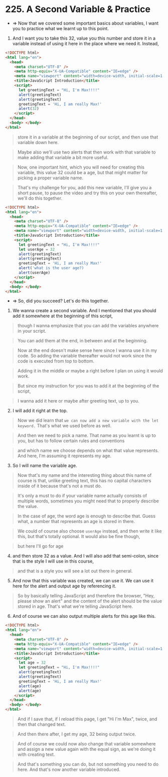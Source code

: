 # 225. A Second Variable & Practice

- => Now that we covered some important basics about variables, I want you to practice what we learnt up to this point.

1. And I want you to take this 32, value you this number and store it in a variable instead of using it here in the place where we need it. Instead,

```html
<!DOCTYPE html>
<html lang="en">
  <head>
    <meta charset="UTF-8" />
    <meta http-equiv="X-UA-Compatible" content="IE=edge" />
    <meta name="viewport" content="width=device-width, initial-scale=1.0" />
    <title>JavaScript Introduction</title>
    <script>
      let greetingText = "Hi, I'm Max!!!!"
      alert(greetingText)
      alert(greetingText)
      greetingText = 'Hi, I am really Max!'
      alert(32)
    </script>
  </head>
  <body> </body>
</html>
```

> store it in a variable at the beginning of our script, and then use that variable down here.

> Maybe also we'll use two alerts that then work with that variable to make adding that variable a bit more useful.

> Now, one important hint, which you will need for creating this variable, this value 32 could be a age, but that might matter for picking a proper variable name.

> That's my challenge for you, add this new variable, I'll give you a short pause, to pause the video and try this on your own thereafter, we'll do this together.

```html
<!DOCTYPE html>
<html lang="en">
  <head>
    <meta charset="UTF-8" />
    <meta http-equiv="X-UA-Compatible" content="IE=edge" />
    <meta name="viewport" content="width=device-width, initial-scale=1.0" />
    <title>JavaScript Introduction</title>
    <script>
      let greetingText = "Hi, I'm Max!!!!"
      let userAge = 32
      alert(greetingText)
      alert(greetingText)
      greetingText = 'Hi, I am really Max!'
      alert('what is the user age?)
      alert(userAge)
    </script>
  </head>
  <body> </body>
</html>
```

- => So, did you succeed? Let's do this together.

1. We wanna create a second variable. And I mentioned that you should add it somewhere at the beginning of this script,

> though I wanna emphasize that you can add the variables anywhere in your script.

> You can add them at the end, in between and at the beginning.

> Now at the end doesn't make sense here since I wanna use it in my code. So adding the variable thereafter would not work since the code is executed from top to bottom.

> Adding it in the middle or maybe a right before I plan on using it would work.

> But since my instruction for you was to add it at the beginning of the script,

> I wanna add it here or maybe after greeting text, up to you.

2. I will add it right at the top.

> Now we did learn that `we can now add a new variable with the let keyword.` That's what we used before as well.

> And then we need to pick a name. That name as you learnt is up to you, but has to follow certain rules and conventions

> and which name we choose depends on what that value represents. And here, I'm assuming it represents my age.

3.  So I will name the variable age.

> Now that's my name and the interesting thing about this name of course is that, unlike greeting text, this has no capital characters inside of it because that's not a must do.

> It's only a must to do if your variable name actually consists of multiple words, sometimes you might need that to properly describe the value.

> In the case of age, the word age is enough to describe that. Guess what, a number that represents an age is stored in there.

> We could of course also choose `userAge` instead, and then write it like this, but that's totally optional. It would also be fine though,

> but here I'll go for age

4. and then store 32 as a value. And I will also add that semi-colon, since that is the style I will use in this course,

> and that is a style you will see a lot out there in general.

5. And now that this variable was created, we can use it. We can use it here for the alert and output age by referencing it.

> So by basically telling JavaScript and therefore the browser, "Hey, please show an alert" and the content of the alert should be the value stored in age. That's what we're telling JavaScript here.

6. And of course we can also output multiple alerts for this age like this.

```html
<!DOCTYPE html>
<html lang="en">
  <head>
    <meta charset="UTF-8" />
    <meta http-equiv="X-UA-Compatible" content="IE=edge" />
    <meta name="viewport" content="width=device-width, initial-scale=1.0" />
    <title>JavaScript Introduction</title>
    <script>
      let age = 32
      let greetingText = "Hi, I'm Max!!!!"
      alert(greetingText)
      alert(greetingText)
      greetingText = 'Hi, I am really Max!'
      alert(age)
      alert(age)
    </script>
  </head>
  <body> </body>
</html>
```

> And if I save that, if I reload this page, I get "Hi I'm Max", twice, and then that changed text.

> And then there after, I get my age, 32 being output twice.

> And of course we could now also change that variable somewhere and assign a new value again with the equal sign, as we're doing it with creating text.

> And that's something you can do, but not something you need to do here. And that's now another variable introduced.
